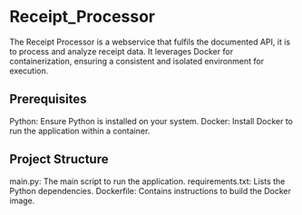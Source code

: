 # Receipt_Processor
The Receipt Processor is a webservice that fulfils the documented API, it is to process and analyze receipt data. It leverages Docker for containerization, ensuring a consistent and isolated environment for execution.

## Prerequisites
Python: Ensure Python is installed on your system.
Docker: Install Docker to run the application within a container.

## Project Structure
main.py: The main script to run the application.
requirements.txt: Lists the Python dependencies.
Dockerfile: Contains instructions to build the Docker image.
